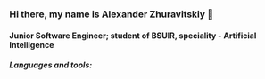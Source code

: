 ### Hi there, my name is Alexander Zhuravitskiy 👋

#### Junior Software Engineer; student of BSUIR, speciality - Artificial Intelligence

##### Languages and tools:
